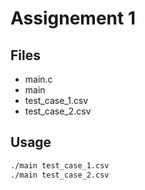 # Assignement 1
## Files
* main.c
* main
* test_case_1.csv
* test_case_2.csv
## Usage
```bash
./main test_case_1.csv
./main test_case_2.csv
```
